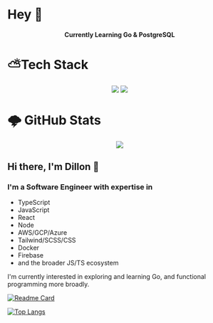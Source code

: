# Hey 👋

<h4 align="center"> Currently Learning Go & PostgreSQL </h4>

# ⛅Tech Stack

<p align="center">
    <img display="block" src="https://skillicons.dev/icons?i=ts,git,css,html,md,golang"/>     
    <img display="block" src="https://skillicons.dev/icons?i=vscode,azure,aws,gcp, docker,figma,firebase,jest"/>
  
</p>

# 🌩 GitHub Stats

<p align="center">
  <a href="langstats">
    <img src="https://github-readme-stats.vercel.app/api/top-langs/?username=DanDitomaso&theme=onedark&hide_border=true&include_all_commits=false&count_private=false&layout=compact"/>     
  </a>
</p>

<!--
**danditomaso/danditomaso** is a ✨ _special_ ✨ repository because its `README.md` (this file) appears on your GitHub profile.

Here are some ideas to get you started:

- 🔭 I’m currently working on ...
- 🌱 I’m currently learning ...
- 👯 I’m looking to collaborate on ...
- 🤔 I’m looking for help with ...
- 💬 Ask me about ...
- 📫 How to reach me: ...
- 😄 Pronouns: ...
- ⚡ Fun fact: ...
-->

## Hi there, I'm Dillon 👋

### I'm a Software Engineer with expertise in

- TypeScript
- JavaScript
- React
- Node
- AWS/GCP/Azure
- Tailwind/SCSS/CSS
- Docker
- Firebase
- and the broader JS/TS ecosystem

I'm currently interested in exploring and learning Go, and functional programming more broadly.

[![Readme Card](https://github-readme-stats.vercel.app/api?username=danditomaso&show_icons=true&theme=react&rank_icon=github&card_width=475)](https://github.com/danditomaso/github-readme-stats)

[![Top Langs](https://github-readme-stats.vercel.app/api/top-langs/?username=danditomaso&show_icons=true&theme=react&card_width=475)](https://github.com/danditomaso/github-readme-stats)
